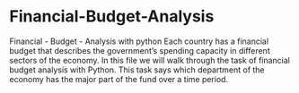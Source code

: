 # Financial-Budget-Analysis
Financial - Budget - Analysis with python
Each country has a financial budget that describes the government’s spending capacity in different sectors of the economy.
In this file we  will walk through the task of financial budget analysis with Python.
This task says which department of the economy has the major part of the fund over a time period.
